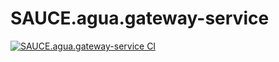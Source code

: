 # SAUCE.agua.gateway-service

[![SAUCE.agua.gateway-service CI](https://github.com/SAUCE-services/SAUCE.agua.gateway-service/actions/workflows/maven.yml/badge.svg)](https://github.com/SAUCE-services/SAUCE.agua.gateway-service/actions/workflows/maven.yml)
